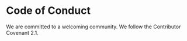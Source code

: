 # Code of Conduct

We are committed to a welcoming community. We follow the Contributor Covenant 2.1.
